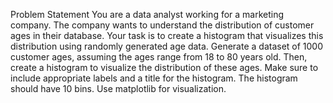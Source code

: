 Problem Statement
You are a data analyst working for a marketing company.
The company wants to understand the distribution of customer ages in their
database.
Your task is to create a histogram that visualizes this distribution using
randomly generated age data.
Generate a dataset of 1000 customer ages, assuming the ages range from 18
to 80 years old.
Then, create a histogram to visualize the distribution of these ages.
Make sure to include appropriate labels and a title for the histogram.
The histogram should have 10 bins.
Use matplotlib for visualization.
